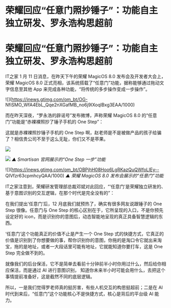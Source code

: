 # 荣耀回应“任意门照抄锤子”：功能自主独立研发、罗永浩构思超前

# 荣耀回应“任意门照抄锤子”：功能自主独立研发、罗永浩构思超前

IT之家 1 月 11 日消息，在昨天下午的荣耀 MagicOS 8.0 发布会及开发者大会上，荣耀 MagicOS 8.0
正式亮相，该系统搭载了“任意门”功能，据称能够通过拖动文字信息至其他 App 来完成各种功能，“将传统的多步操作变成一步操作”。

![](https://inews.gtimg.com/om_bt/OG-
NfiSMO_WfA4EbL_Qqe2nXGafMB_no6j9IXoqlBxg3EAA/1000)

而在昨天深夜，“罗永浩的辟谣号”发布微博，声称荣耀 MagicOS 8.0 的“任意门”功能是“赤裸裸照抄了锤子手机的 One Step”：

这就是赤裸裸照抄锤子手机的 One Step 啊，赵老师是不是被做产品的孩子给骗了？相信贵公司不至于这么无耻，你们又不是苹果。

![](https://inews.gtimg.com/om_bt/OvCtUlcwM0n3uZt3Yj3zwkvOjITnms0E2k1VDkyzeoxD8AA/1000)

![](https://inews.gtimg.com/om_bt/Ousoj0PSTB0oFXJIJUBucKcjgI-4OzLG7k5FC1JaRby_sAA/1000)
_▲ Smartisan 官网展示的“One Step 一步”功能_

![](https://inews.gtimg.com/om_bt/OBPjhH08Hoo6LgRKazQuQWfoLIEy--
QIVfzr63cpmhcyQAA/1000) _▲ 荣耀 MagicOS 8.0 发布会展示的“任意门”功能_

IT之家注意到，荣耀研发管理部总裁邓斌对此回应，“‘任意门’是荣耀独立研发的、基于意图识别的交互逻辑，在那个时代是完全没有的”：

在我们提出‘任意门’后，12 月底我们就预热了，确实有很多网友说跟锤子的 One Step 很像。任意门与 One Step
的核心区别在于，它所呈现的入口，不是你预先设定好的 icon，而是识别你的意图后，动态智能地呈现的真正具备智慧逻辑的东西。

‘任意门’这个功能真正的价值不止是产生一个 One Step
式的快捷方式，它真正的价值是识别到了你想要做的事，帮你识别你的意图，你拖的是淘口令它就出来淘宝，拖的是地址，或者一大段话里可能有地址，它就能知道你要打车，这是
One Step 完全做不到的。

就像我们的后台保活，它不是简单去看前十分钟前半小时你用过什么，然后给你相应保活，而是通过 AI 进行意图识别，
知道你未来半小时可能会用什么，去把这个事情提前准备好，这是截然不同的底层逻辑。

所以，一是我们觉得罗老师真的挺厉害，有些人机交互的构思挺超前；二是在 AI 时代到来后，“任意门”这个功能核心不是快捷方式，核心是背后的平台级 AI 能力。

